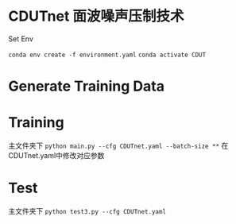 # CDUTnet 面波噪声压制技术

Set Env

`conda env create -f environment.yaml`
`conda activate CDUT`

# Generate Training Data

# Training

主文件夹下 `python main.py --cfg CDUTnet.yaml --batch-size **`
在CDUTnet.yaml中修改对应参数

# Test

主文件夹下 `python test3.py --cfg CDUTnet.yaml`
